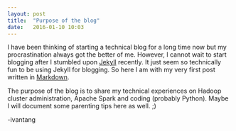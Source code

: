 ```yaml
---
layout: post
title:  "Purpose of the blog"
date:   2016-01-10 10:03
---
```


I have been thinking of starting a technical blog for a long time now but my procrastination always got the better of me. However, I cannot wait to start blogging after I stumbled upon [Jekyll][jekyll] recently. It just seem so technically fun to be using Jekyll for blogging. So here I am with my very first post written in [Markdown][markdown].


The purpose of the blog is to share my technical experiences on Hadoop cluster administration, Apache Spark and coding (probably Python). Maybe I will document some parenting tips here as well. ;)

-ivantang

[jekyll]:   http://jekyllrb.com
[markdown]: https://daringfireball.net/projects/markdown/

